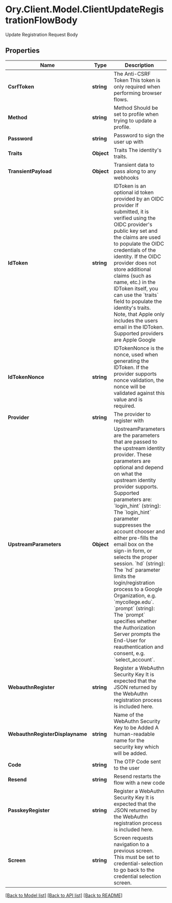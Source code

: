 # Ory.Client.Model.ClientUpdateRegistrationFlowBody
Update Registration Request Body

## Properties

Name | Type | Description | Notes
------------ | ------------- | ------------- | -------------
**CsrfToken** | **string** | The Anti-CSRF Token  This token is only required when performing browser flows. | [optional] 
**Method** | **string** | Method  Should be set to profile when trying to update a profile. | 
**Password** | **string** | Password to sign the user up with | 
**Traits** | **Object** | Traits  The identity&#39;s traits. | 
**TransientPayload** | **Object** | Transient data to pass along to any webhooks | [optional] 
**IdToken** | **string** | IDToken is an optional id token provided by an OIDC provider  If submitted, it is verified using the OIDC provider&#39;s public key set and the claims are used to populate the OIDC credentials of the identity. If the OIDC provider does not store additional claims (such as name, etc.) in the IDToken itself, you can use the &#x60;traits&#x60; field to populate the identity&#39;s traits. Note, that Apple only includes the users email in the IDToken.  Supported providers are Apple Google | [optional] 
**IdTokenNonce** | **string** | IDTokenNonce is the nonce, used when generating the IDToken. If the provider supports nonce validation, the nonce will be validated against this value and is required. | [optional] 
**Provider** | **string** | The provider to register with | 
**UpstreamParameters** | **Object** | UpstreamParameters are the parameters that are passed to the upstream identity provider.  These parameters are optional and depend on what the upstream identity provider supports. Supported parameters are: &#x60;login_hint&#x60; (string): The &#x60;login_hint&#x60; parameter suppresses the account chooser and either pre-fills the email box on the sign-in form, or selects the proper session. &#x60;hd&#x60; (string): The &#x60;hd&#x60; parameter limits the login/registration process to a Google Organization, e.g. &#x60;mycollege.edu&#x60;. &#x60;prompt&#x60; (string): The &#x60;prompt&#x60; specifies whether the Authorization Server prompts the End-User for reauthentication and consent, e.g. &#x60;select_account&#x60;. | [optional] 
**WebauthnRegister** | **string** | Register a WebAuthn Security Key  It is expected that the JSON returned by the WebAuthn registration process is included here. | [optional] 
**WebauthnRegisterDisplayname** | **string** | Name of the WebAuthn Security Key to be Added  A human-readable name for the security key which will be added. | [optional] 
**Code** | **string** | The OTP Code sent to the user | [optional] 
**Resend** | **string** | Resend restarts the flow with a new code | [optional] 
**PasskeyRegister** | **string** | Register a WebAuthn Security Key  It is expected that the JSON returned by the WebAuthn registration process is included here. | [optional] 
**Screen** | **string** | Screen requests navigation to a previous screen.  This must be set to credential-selection to go back to the credential selection screen. | [optional] 

[[Back to Model list]](../README.md#documentation-for-models) [[Back to API list]](../README.md#documentation-for-api-endpoints) [[Back to README]](../README.md)

